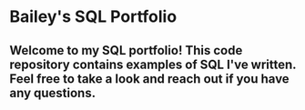 # Bailey's SQL Portfolio

## Welcome to my SQL portfolio! This code repository contains examples of SQL I've written. Feel free to take a look and reach out if you have any questions.
